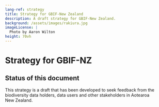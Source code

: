 ```yaml
---
lang-ref: strategy
title: Strategy for GBIF-New Zealand
description: A draft strategy for GBIF-New Zealand.
background: /assets/images/rakiura.jpg
imageLicense: |
  Photo by Aaron Wilton
height: 70vh
---
```


# Strategy for GBIF-NZ

## Status of this document
This strategy is a draft that has been developed to seek feedback from the biodiversity data holders, data users and other stakeholders in Aotearoa New Zealand.




